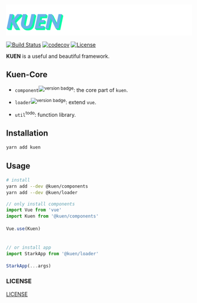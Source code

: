 ![KUEN](/assets/img/kuen.png)

[![Build Status](https://www.travis-ci.com/Himself65/kuen.svg?branch=master)](https://www.travis-ci.com/Himself65/kuen)
[![codecov](https://codecov.io/gh/Himself65/kuen/branch/master/graph/badge.svg)](https://codecov.io/gh/Himself65/kuen)
[![License](https://img.shields.io/github/license/himself65/kuen.svg)](htttps:://github.com/himself65/kuen)

**KUEN** is a useful and beautiful framework.

## Kuen-Core

- `component`<sup>![version badge](https://version-badge.egoist.sh/npm/@kuen/components)</sup>: the core part of `kuen`.

- `loader`<sup>![version badge](https://version-badge.egoist.sh/npm/@kuen/loader)</sup>: extend `vue`.

- `util`<sup>todo</sup>: function library.

## Installation

```bash
yarn add kuen
```

## Usage

```bash
# install
yarn add --dev @kuen/components
yarn add --dev @kuen/loader
```

```js
// only install components
import Vue from 'vue'
import Kuen from '@kuen/components'

Vue.use(Kuen)


// or install app
import StarkApp from '@kuen/loader'

StarkApp(...args)
```

### LICENSE

[LICENSE](LICENSE)
